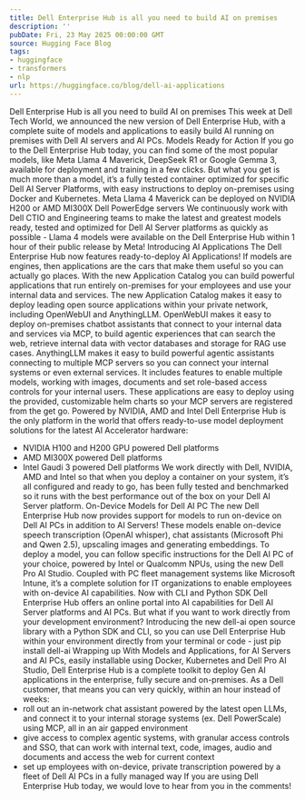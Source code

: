 ```yaml
---
title: Dell Enterprise Hub is all you need to build AI on premises
description: ''
pubDate: Fri, 23 May 2025 00:00:00 GMT
source: Hugging Face Blog
tags:
- huggingface
- transformers
- nlp
url: https://huggingface.co/blog/dell-ai-applications
---
```


Dell Enterprise Hub is all you need to build AI on premises
This week at Dell Tech World, we announced the new version of Dell Enterprise Hub, with a complete suite of models and applications to easily build AI running on premises with Dell AI servers and AI PCs.
Models Ready for Action
If you go to the Dell Enterprise Hub today, you can find some of the most popular models, like Meta Llama 4 Maverick, DeepSeek R1 or Google Gemma 3, available for deployment and training in a few clicks.
But what you get is much more than a model, it’s a fully tested container optimized for specific Dell AI Server Platforms, with easy instructions to deploy on-premises using Docker and Kubernetes.
Meta Llama 4 Maverick can be deployed on NVIDIA H200 or AMD MI300X Dell PowerEdge servers
We continuously work with Dell CTIO and Engineering teams to make the latest and greatest models ready, tested and optimized for Dell AI Server platforms as quickly as possible - Llama 4 models were available on the Dell Enterprise Hub within 1 hour of their public release by Meta!
Introducing AI Applications
The Dell Enterprise Hub now features ready-to-deploy AI Applications!
If models are engines, then applications are the cars that make them useful so you can actually go places. With the new Application Catalog you can build powerful applications that run entirely on-premises for your employees and use your internal data and services.
The new Application Catalog makes it easy to deploy leading open source applications within your private network, including OpenWebUI and AnythingLLM.
OpenWebUI makes it easy to deploy on-premises chatbot assistants that connect to your internal data and services via MCP, to build agentic experiences that can search the web, retrieve internal data with vector databases and storage for RAG use cases.
AnythingLLM makes it easy to build powerful agentic assistants connecting to multiple MCP servers so you can connect your internal systems or even external services. It includes features to enable multiple models, working with images, documents and set role-based access controls for your internal users.
These applications are easy to deploy using the provided, customizable helm charts so your MCP servers are registered from the get go.
Powered by NVIDIA, AMD and Intel
Dell Enterprise Hub is the only platform in the world that offers ready-to-use model deployment solutions for the latest AI Accelerator hardware:
- NVIDIA H100 and H200 GPU powered Dell platforms
- AMD MI300X powered Dell platforms
- Intel Gaudi 3 powered Dell platforms
We work directly with Dell, NVIDIA, AMD and Intel so that when you deploy a container on your system, it’s all configured and ready to go, has been fully tested and benchmarked so it runs with the best performance out of the box on your Dell AI Server platform.
On-Device Models for Dell AI PC
The new Dell Enterprise Hub now provides support for models to run on-device on Dell AI PCs in addition to AI Servers!
These models enable on-device speech transcription (OpenAI whisper), chat assistants (Microsoft Phi and Qwen 2.5), upscaling images and generating embeddings.
To deploy a model, you can follow specific instructions for the Dell AI PC of your choice, powered by Intel or Qualcomm NPUs, using the new Dell Pro AI Studio. Coupled with PC fleet management systems like Microsoft Intune, it’s a complete solution for IT organizations to enable employees with on-device AI capabilities.
Now with CLI and Python SDK
Dell Enterprise Hub offers an online portal into AI capabilities for Dell AI Server platforms and AI PCs. But what if you want to work directly from your development environment?
Introducing the new dell-ai open source library with a Python SDK and CLI, so you can use Dell Enterprise Hub within your environment directly from your terminal or code - just pip install dell-ai
Wrapping up
With Models and Applications, for AI Servers and AI PCs, easily installable using Docker, Kubernetes and Dell Pro AI Studio, Dell Enterprise Hub is a complete toolkit to deploy Gen AI applications in the enterprise, fully secure and on-premises.
As a Dell customer, that means you can very quickly, within an hour instead of weeks:
- roll out an in-network chat assistant powered by the latest open LLMs, and connect it to your internal storage systems (ex. Dell PowerScale) using MCP, all in an air gapped environment
- give access to complex agentic systems, with granular access controls and SSO, that can work with internal text, code, images, audio and documents and access the web for current context
- set up employees with on-device, private transcription powered by a fleet of Dell AI PCs in a fully managed way
If you are using Dell Enterprise Hub today, we would love to hear from you in the comments!